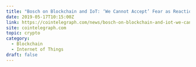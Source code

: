 ```yaml
---
title: "Bosch on Blockchain and IoT: ‘We Cannot Accept’ Fear as Reaction to Innovation"
date: 2019-05-17T10:15:00Z
link: https://cointelegraph.com/news/bosch-on-blockchain-and-iot-we-cannot-accept-fear-as-reaction-to-innovation?utm_medium=RSS&utm_source=hune
site: cointelegraph.com
topic: crypto
category:
  - Blockchain
  - Internet of Things
draft: false
---
```

